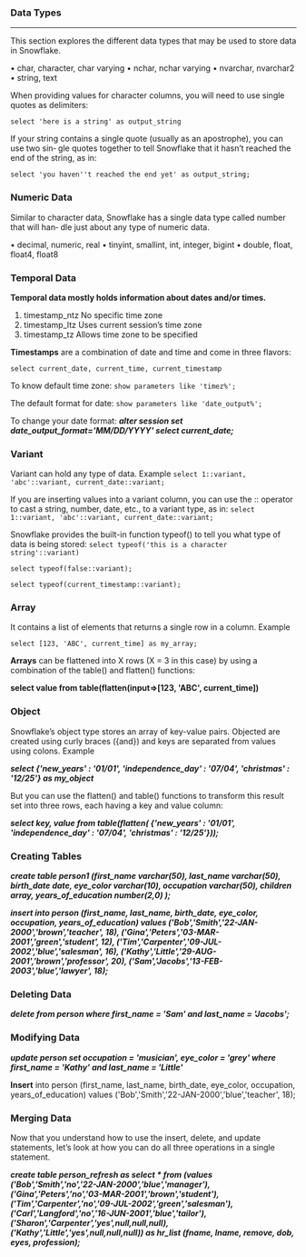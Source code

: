 ### Data Types
___
This section explores the different data types that may be used to store data in
Snowflake.

• char, character, char varying
• nchar, nchar varying
• nvarchar, nvarchar2
• string, text

When providing values for character columns, you will need to use single quotes as
delimiters:

```select 'here is a string' as output_string```
 

If your string contains a single quote (usually as an apostrophe), you can use two sin‐
gle quotes together to tell Snowflake that it hasn’t reached the end of the string, as in:


```select 'you haven''t reached the end yet' as output_string;```


### Numeric Data
Similar to character data, Snowflake has a single data type called number that will han‐
dle just about any type of numeric data.

• decimal, numeric, real
• tinyint, smallint, int, integer, bigint
• double, float, float4, float8


### Temporal Data
**Temporal data mostly holds information about dates and/or times.**
 1. timestamp_ntz
    No specific time zone
 2. timestamp_ltz
    Uses current session’s time zone
 3. timestamp_tz
    Allows time zone to be specified

**Timestamps** are a combination of date and time and come in three flavors:

```select current_date, current_time, current_timestamp```

To know default time zone:
```show parameters like 'timez%';```

The default format for date:
```show parameters like 'date_output%'; ```

To change your date format:
***alter session set date_output_format='MM/DD/YYYY'
select current_date;***


### Variant
Variant can hold any type of data. Example
```select 1::variant, 'abc'::variant, current_date::variant;```



If you are inserting values into a variant column, you can use the :: operator to cast a
string, number, date, etc., to a variant type, as in:
```select 1::variant, 'abc'::variant, current_date::variant;```

Snowflake provides the built-in function typeof() to tell you what type of data is
being stored:
```select typeof('this is a character string'::variant)```

```select typeof(false::variant);```

```select typeof(current_timestamp::variant);```


### Array
  It contains a list of elements that returns a single row in a column. Example

  ```select [123, 'ABC', current_time] as my_array;```

**Arrays** can be
flattened into X rows (X = 3 in this case) by using a combination of the table() and
flatten() functions:

 **select value
 from table(flatten(input=>[123, 'ABC', current_time])**

 ### Object
Snowflake’s object type stores an array of key-value pairs. Objected are created using curly braces ({and})  and keys are separated from values using colons. Example

***select {'new_years' : '01/01', 
 'independence_day' : '07/04',
 'christmas' : '12/25'} as my_object***

 But you can use the flatten() and table() functions to transform this result set into three
rows, each having a key and value column:

***select key, value
 from table(flatten(
 {'new_years' : '01/01', 
 'independence_day' : '07/04',
 'christmas' : '12/25'}));***

### Creating Tables

***create table person1
 (first_name varchar(50),
 last_name varchar(50),
 birth_date date,
 eye_color varchar(10),
 occupation varchar(50),
 children array,
 years_of_education number(2,0)
 );***


***insert into person 
 (first_name, last_name, birth_date,
 eye_color, occupation, years_of_education)
 values
 ('Bob','Smith','22-JAN-2000','brown','teacher', 18),
 ('Gina','Peters','03-MAR-2001','green','student', 12),
 ('Tim','Carpenter','09-JUL-2002','blue','salesman', 16),
 ('Kathy','Little','29-AUG-2001','brown','professor', 20),
 ('Sam','Jacobs','13-FEB-2003','blue','lawyer', 18);***

   ### Deleting Data

 ***delete from person
 where first_name = 'Sam' and last_name = 'Jacobs';***


 ### Modifying Data

***update person
 set occupation = 'musician', eye_color = 'grey'
 where first_name = 'Kathy' and last_name = 'Little'***


 **Insert** into person (first_name, last_name, birth_date,
 eye_color, occupation, years_of_education)
 values ('Bob','Smith','22-JAN-2000','blue','teacher', 18);


 ### Merging Data
Now that you understand how to use the insert, delete, and update statements, let’s
look at how you can do all three operations in a single statement.

***create table person_refresh as
 select *
 from (values 
 ('Bob','Smith','no','22-JAN-2000','blue','manager'),
 ('Gina','Peters','no','03-MAR-2001','brown','student'),
 ('Tim','Carpenter','no','09-JUL-2002','green','salesman'),
 ('Carl','Langford','no','16-JUN-2001','blue','tailor'),
 ('Sharon','Carpenter','yes',null,null,null),
 ('Kathy','Little','yes',null,null,null))
 as hr_list (fname, lname, remove, dob, eyes, profession);***









 





















